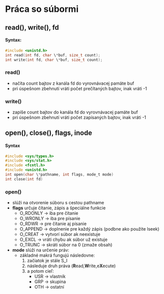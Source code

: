 # Práca so súbormi

## read(), write(), fd

#### Syntax:
```c
#include <unistd.h>
int read(int fd, char \*buf, size_t count);
int write(int fd, char \*buf, size_t count);
```
### read()
- načíta count bajtov z kanála fd do vyrovnávacej pamäte buf
- pri úspešnom zbehnutí vráti počet prečítaných bajtov, inak vráti -1

### write()
- zapíše count bajtov do kanála fd do vyrovnávacej pamäte buf
- pri úspešnom zbehnutí vráti počet zapísaných bajtov, inak vráti -1

## open(), close(), flags, inode

#### Syntax
```c
#include <sys/types.h>  
#include <sys/stat.h>  
#include <fcntl.h>  
#include <unistd.h>
int open(char \*pathname, int flags, mode_t mode)
int close(int fd)
```

### open()
- slúži na otvorenie súboru s cestou pathname
- **flags** určuje čítanie, zápis a špeciálne funkcie
	- O_RDONLY -> iba pre čítanie
	- O_WRONLY -> iba pre písanie
	- O_RDWR -> pre čítanie aj písanie
	- O_APPEND -> doplnenie pre každý zápis (podbne ako použite lseek)
	- O_CREAT -> vytvorí súbor ak neexistuje
	- O_EXCL -> vráti chybu ak súbor už existuje
	- O_TRUNC -> skráti súbor na 0 (zmaže obsah)
- **mode**  slúži na určenie práv:
	- základné makrá fungujú následovne:
		1. začiatok je stále S_I
		2. následuje druh práva (**R**ead,**W**rite,e**X**ecute) 
		3. a potom cieľ:
			- USR -> vlastník
			- GRP -> skupina
			- OTH -> ostatní
	